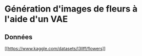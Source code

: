 # Génération d'images de fleurs à l'aide d'un VAE

## Données

[[https://www.kaggle.com/datasets/l3llff/flowers]]
